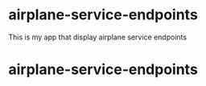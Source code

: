 # airplane-service-endpoints

This is my app that display airplane service endpoints
# airplane-service-endpoints
